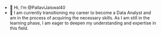 - 👋 Hi, I’m @PallaviJaiswal40
- 🌱 I am currently transitioning my career to become a Data Analyst and am in the process of acquiring the necessary skills. As I am still in the learning phase, I am eager to deepen my understanding and expertise in this field.

<!---
PallaviJaiswal40/PallaviJaiswal40 is a ✨ special ✨ repository because its `README.md` (this file) appears on your GitHub profile.
You can click the Preview link to take a look at your changes.
--->
